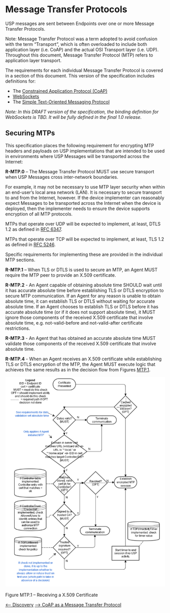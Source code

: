 <!-- Reference Links -->
[1]:	https://github.com/BroadbandForum/usp/tree/master/data-model "TR-181 Issue 2 Device Data Model for TR-069"
[2]: https://www.broadband-forum.org/technical/download/TR-069.pdf	"TR-069 Amendment 6	CPE WAN Management Protocol"
[3]:	https://www.broadband-forum.org/technical/download/TR-106_Amendment-8.pdf "TR-106 Amendment 8	Data Model Template for TR-069 Enabled Devices"
[4]:	https://tools.ietf.org/html/rfc7228 "RFC 7228	Terminology for Constrained-Node Networks"
[5]:	https://tools.ietf.org/html/rfc2136	"RFC 2136 Dynamic Updates in the Domain Name System"
[6]:	https://tools.ietf.org/html/rfc3007	"RFC 3007 Secure Domain Name System Dynamic Update"
[7]:	https://tools.ietf.org/html/rfc6763	"RFC 6763 DNS-Based Service Discovery"
[8]:	https://tools.ietf.org/html/rfc6762	"RFC 6762 Multicast DNS"
[9]:	https://tools.ietf.org/html/rfc7252	"RFC 7252 The Constrained Application Protocol (CoAP)"
[10]:	https://tools.ietf.org/html/rfc7390	"RFC 7390 Group Communication for the Constrained Application Protocol (CoAP)"
[11]:	https://tools.ietf.org/html/rfc4033	"RFC 4033 DNS Security Introduction and Requirements"
[12]:	https://developers.google.com/protocol-buffers/docs/proto3 "Protocol Buffers v3	Protocol Buffers Mechanism for Serializing Structured Data Version 3"
[13]: https://regauth.standards.ieee.org/standards-ra-web/pub/view.html#registries "IEEE Registration Authority"
[14]: https://tools.ietf.org/html/rfc4122 "RFC 4122 A Universally Unique IDentifier (UUID) URN Namespace"
[15]: https://tools.ietf.org/html/rfc5280 "RFC 5290 Internet X.509 Public Key Infrastructure Certificate and Certificate Revocation List (CRL) Profile"
[16]: https://tools.ietf.org/html/rfc6818 "RFC 6818 Updates to the Internet X.509 Public Key Infrastructure Certificate and Certificate Revocation List (CRL) Profile"
[17]: https://www.ietf.org/rfc/rfc2234.txt "RFC 2234 Augmented BNF for Syntax Specifications: ABNF"
[18]: https://www.ietf.org/rfc/rfc3986.txt "RFC 3986 Uniform Resource Identifier (URI): Generic Syntax"
[19]: https://www.ietf.org/rfc/rfc2141.txt "RFC 2141 URN Syntax"
[20]: https://www.ietf.org/rfc/rfc5246.txt "The Transport Layer Security (TLS) Protocol Version 1.2"
[21]: https://www.ietf.org/rfc/rfc6347.txt "Datagram Transport Layer Security Version 1.2"
[Conventions]: https://www.ietf.org/rfc/rfc2119.txt "Key words for use in RFCs to Indicate Requirement Levels"

# Message Transfer Protocols

USP messages are sent between Endpoints over one or more Message Transfer Protocols.

Note: Message Transfer Protocol was a term adopted to avoid confusion with the term “Transport”, which is often overloaded to include both application layer (i.e. CoAP) and the actual OSI Transport layer (i.e. UDP). Throughout this document, Message Transfer Protocol (MTP) refers to application layer transport.

The requirements for each individual Message Transfer Protocol is covered in a section of this document. This version of the specification includes definitions for:

*	The [Constrained Application Protocol (CoAP)](./coap/)
* [WebSockets](./websocket/)
* The [Simple Text-Oriented Messaging Protocol](./stomp/)

*Note: In this DRAFT version of the specification, the binding definition for WebSockets is TBD. It will be fully defined in the final 1.0 release.*

## Securing MTPs

<a id="securing_mtps" />


This specification places the following requirement for encrypting MTP headers and payloads on USP implementations that are intended to be used in environments where USP Messages will be transported across the Internet:

**R-MTP.0** – The Message Transfer Protocol MUST use secure transport when USP Messages cross inter-network boundaries.

For example, it may not be necessary to use MTP layer security when within an end-user’s local area network (LAN). It is necessary to secure transport to and from the Internet, however. If the device implementer can reasonably expect Messages to be transported across the Internet when the device is deployed, then the implementer needs to ensure the device supports encryption of all MTP protocols.

MTPs that operate over UDP will be expected to implement, at least, DTLS 1.2 as defined in [RFC 6347]( https://tools.ietf.org/html/rfc6347).

MTPs that operate over TCP will be expected to implement, at least, TLS 1.2 as defined in [RFC 5246]( https://tools.ietf.org/html/rfc5246).

Specific requirements for implementing these are provided in the individual MTP sections.

**R-MTP.1** – When TLS or DTLS is used to secure an MTP, an Agent MUST require the MTP peer to provide an X.509 certificate.

**R-MTP.2** - An Agent capable of obtaining absolute time SHOULD wait until it has accurate absolute time before establishing TLS or DTLS encryption to secure MTP communication.  If an Agent for any reason is unable to obtain absolute time, it can establish TLS or DTLS without waiting for accurate absolute time. If an Agent chooses to establish TLS or DTLS before it has accurate absolute time (or if it does not support absolute time), it MUST ignore those components of the received X.509 certificate that involve absolute time, e.g. not-valid-before and not-valid-after certificate restrictions.

**R-MTP.3** - An Agent that has obtained an accurate absolute time MUST validate those components of the received X.509 certificate that involve absolute time.

**R-MTP.4** - When an Agent receives an X.509 certificate while establishing TLS or DTLS encryption of the MTP, the Agent MUST execute logic that achieves the same results as in the decision flow from Figures [MTP.1](#figure-MTP1).

<img src="validate-cert.png" />

Figure MTP.1 – Receiving a X.509 Certificate

<a id='figure-MTP1'/>

[<-- Discovery](../specification/discovery/)
[--> CoAP as a Message Transfer Protocol](../specification/mtp/coap/)
